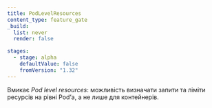 ```yaml
---
title: PodLevelResources
content_type: feature_gate
_build:
  list: never
  render: false

stages:
  - stage: alpha
    defaultValue: false
    fromVersion: "1.32"
---
```


Вмикає _Pod level resources_: можливість визначати запити та ліміти ресурсів на рівні Podʼа, а не лише для контейнерів.
